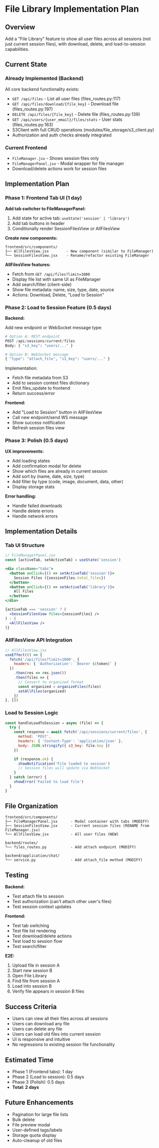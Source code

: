 # File Library Implementation Plan

## Overview

Add a "File Library" feature to show all user files across all sessions (not just current session files), with download, delete, and load-to-session capabilities.

## Current State

### Already Implemented (Backend)

All core backend functionality exists:

- `GET /api/files` - List all user files (files_routes.py:117)
- `GET /api/files/download/{file_key}` - Download file (files_routes.py:197)
- `DELETE /api/files/{file_key}` - Delete file (files_routes.py:139)
- `GET /api/users/{user_email}/files/stats` - User stats (files_routes.py:163)
- S3Client with full CRUD operations (modules/file_storage/s3_client.py)
- Authorization and auth checks already integrated

### Current Frontend

- `FileManager.jsx` - Shows session files only
- `FileManagerPanel.jsx` - Modal wrapper for file manager
- Download/delete actions work for session files

## Implementation Plan

### Phase 1: Frontend Tab UI (1 day)

**Add tab switcher to FileManagerPanel:**

1. Add state for active tab: `useState('session' | 'library')`
2. Add tab buttons in header
3. Conditionally render SessionFilesView or AllFilesView

**Create new components:**

```
frontend/src/components/
├── AllFilesView.jsx        - New component (similar to FileManager)
└── SessionFilesView.jsx    - Rename/refactor existing FileManager
```

**AllFilesView features:**
- Fetch from `GET /api/files?limit=1000`
- Display file list with same UI as FileManager
- Add search/filter (client-side)
- Show file metadata: name, size, type, date, source
- Actions: Download, Delete, "Load to Session"

### Phase 2: Load to Session Feature (0.5 days)

**Backend:**

Add new endpoint or WebSocket message type:

```python
# Option A: REST endpoint
POST /api/sessions/current/files
Body: { "s3_key": "users/..." }

# Option B: WebSocket message
{ "type": "attach_file", "s3_key": "users/..." }
```

Implementation:
- Fetch file metadata from S3
- Add to session context files dictionary
- Emit files_update to frontend
- Return success/error

**Frontend:**
- Add "Load to Session" button in AllFilesView
- Call new endpoint/send WS message
- Show success notification
- Refresh session files view

### Phase 3: Polish (0.5 days)

**UX improvements:**
- Add loading states
- Add confirmation modal for delete
- Show which files are already in current session
- Add sort by (name, date, size, type)
- Add filter by type (code, image, document, data, other)
- Display storage stats

**Error handling:**
- Handle failed downloads
- Handle delete errors
- Handle network errors

## Implementation Details

### Tab UI Structure

```jsx
// FileManagerPanel.jsx
const [activeTab, setActiveTab] = useState('session')

<div className="tabs">
  <button onClick={() => setActiveTab('session')}>
    Session Files ({sessionFiles.total_files})
  </button>
  <button onClick={() => setActiveTab('library')}>
    All Files
  </button>
</div>

{activeTab === 'session' ? (
  <SessionFilesView files={sessionFiles} />
) : (
  <AllFilesView />
)}
```

### AllFilesView API Integration

```javascript
// AllFilesView.jsx
useEffect(() => {
  fetch('/api/files?limit=1000', {
    headers: { 'Authorization': `Bearer ${token}` }
  })
    .then(res => res.json())
    .then(files => {
      // Convert to organized format
      const organized = organizeFiles(files)
      setAllFiles(organized)
    })
}, [])
```

### Load to Session Logic

```javascript
const handleLoadToSession = async (file) => {
  try {
    const response = await fetch('/api/sessions/current/files', {
      method: 'POST',
      headers: { 'Content-Type': 'application/json' },
      body: JSON.stringify({ s3_key: file.key })
    })

    if (response.ok) {
      showNotification('File loaded to session')
      // Session files will update via WebSocket
    }
  } catch (error) {
    showError('Failed to load file')
  }
}
```

## File Organization

```
frontend/src/components/
├── FileManagerPanel.jsx      - Modal container with tabs (MODIFY)
├── SessionFilesView.jsx      - Current session files (RENAME from FileManager.jsx)
└── AllFilesView.jsx          - All user files (NEW)

backend/routes/
└── files_routes.py           - Add attach endpoint (MODIFY)

backend/application/chat/
└── service.py                - Add attach_file method (MODIFY)
```

## Testing

**Backend:**
- Test attach file to session
- Test authorization (can't attach other user's files)
- Test session context updates

**Frontend:**
- Test tab switching
- Test file list rendering
- Test download/delete actions
- Test load to session flow
- Test search/filter

**E2E:**
1. Upload file in session A
2. Start new session B
3. Open File Library
4. Find file from session A
5. Load into session B
6. Verify file appears in session B files

## Success Criteria

- Users can view all their files across all sessions
- Users can download any file
- Users can delete any file
- Users can load old files into current session
- UI is responsive and intuitive
- No regressions to existing session file functionality

## Estimated Time

- Phase 1 (Frontend tabs): 1 day
- Phase 2 (Load to session): 0.5 days
- Phase 3 (Polish): 0.5 days
- **Total: 2 days**

## Future Enhancements

- Pagination for large file lists
- Bulk delete
- File preview modal
- User-defined tags/labels
- Storage quota display
- Auto-cleanup of old files
